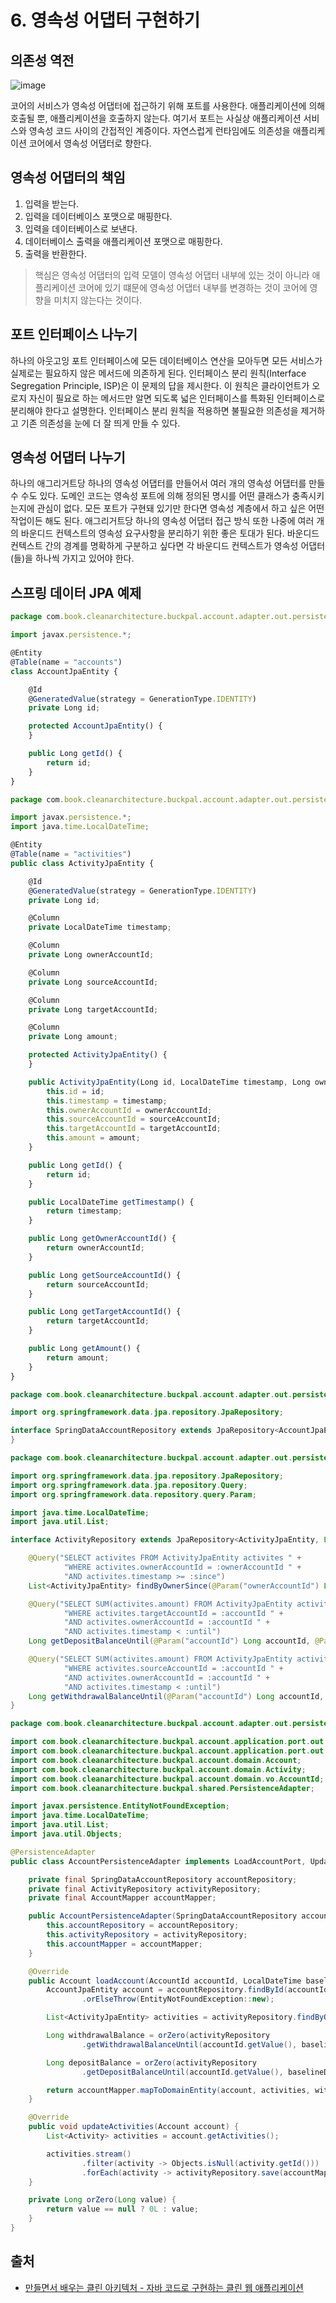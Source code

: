 # 6. 영속성 어댑터 구현하기

## 의존성 역전

![image](https://user-images.githubusercontent.com/53366407/151949736-0978485f-dc32-4e1b-8730-2b6f4d07b9a1.png)

코어의 서비스가 영속성 어댑터에 접근하기 위해 포트를 사용한다. 애플리케이션에 의해 호출될 뿐, 애플리케이션을 호출하지 않는다. 여기서 포트는 사실상 애플리케이션 서비스와 영속성 코드 사이의 간접적인 계증이다. 자연스럽게 런타임에도 의존성을 애플리케이션 코어에서 영속성 어댑터로 향한다.

## 영속성 어댑터의 책임

1. 입력을 받는다.
2. 입력을 데이터베이스 포맷으로 매핑한다.
3. 입력을 데이터베이스로 보낸다.
4. 데이터베이스 출력을 애플리케이션 포맷으로 매핑한다.
5. 출력을 반환한다.

> 핵심은 영속성 어댑터의 입력 모델이 영속성 어댑터 내부에 있는 것이 아니라 애플리케이션 코어에 있기 떄문에 영속성 어댑터 내부를 변경하는 것이 코어에 영향을 미치지 않는다는 것이다.
> 

## 포트 인터페이스 나누기

하나의 아웃고잉 포트 인터페이스에 모든 데이터베이스 연산을 모아두면 모든 서비스가 실제로는 필요하지 않은 메서드에 의존하게 된다. 인터페이스 분리 원칙(Interface Segregation Principle, ISP)은 이 문제의 답을 제시한다. 이 원칙은 클라이언트가 오로지 자신이 필요로 하는 메서드만 알면 되도록 넓은 인터페이스를 특화된 인터페이스로 분리해야 한다고 설명한다. 인터페이스 분리 원칙을 적용하면 불필요한 의존성을 제거하고 기존 의존성을 눈에 더 잘 띄게 만들 수 있다.

## 영속성 어댑터 나누기

하나의 애그리거트당 하나의 영속성 어댑터를 만들어서 여러 개의 영속성 어댑터를 만들수 수도 있다. 도메인 코드는 영속성 포트에 의해 정의된 명시를 어떤 클래스가 충족시키는지에 관심이 없다. 모든 포트가 구현돼 있기만 한다면 영속성 계층에서 하고 싶은 어떤 작업이든 해도 된다. 애그리거트당 하나의 영속성 어댑터 접근 방식 또한 나중에 여러 개의 바운디드 컨텍스트의 영속성 요구사항을 분리하기 위한 좋은 토대가 된다. 바운디드 컨텍스트 간의 경계를 명확하게 구분하고 싶다면 각 바운디드 컨텍스트가 영속성 어댑터(들)을 하나씩 가지고 있어야 한다.

## 스프링 데이터 JPA 예제

```jsx
package com.book.cleanarchitecture.buckpal.account.adapter.out.persistence;

import javax.persistence.*;

@Entity
@Table(name = "accounts")
class AccountJpaEntity {

    @Id
    @GeneratedValue(strategy = GenerationType.IDENTITY)
    private Long id;

    protected AccountJpaEntity() {
    }

    public Long getId() {
        return id;
    }
}
```

```jsx
package com.book.cleanarchitecture.buckpal.account.adapter.out.persistence;

import javax.persistence.*;
import java.time.LocalDateTime;

@Entity
@Table(name = "activities")
public class ActivityJpaEntity {

    @Id
    @GeneratedValue(strategy = GenerationType.IDENTITY)
    private Long id;

    @Column
    private LocalDateTime timestamp;

    @Column
    private Long ownerAccountId;

    @Column
    private Long sourceAccountId;

    @Column
    private Long targetAccountId;

    @Column
    private Long amount;

    protected ActivityJpaEntity() {
    }

    public ActivityJpaEntity(Long id, LocalDateTime timestamp, Long ownerAccountId, Long sourceAccountId, Long targetAccountId, Long amount) {
        this.id = id;
        this.timestamp = timestamp;
        this.ownerAccountId = ownerAccountId;
        this.sourceAccountId = sourceAccountId;
        this.targetAccountId = targetAccountId;
        this.amount = amount;
    }

    public Long getId() {
        return id;
    }

    public LocalDateTime getTimestamp() {
        return timestamp;
    }

    public Long getOwnerAccountId() {
        return ownerAccountId;
    }

    public Long getSourceAccountId() {
        return sourceAccountId;
    }

    public Long getTargetAccountId() {
        return targetAccountId;
    }

    public Long getAmount() {
        return amount;
    }
}
```

```java
package com.book.cleanarchitecture.buckpal.account.adapter.out.persistence;

import org.springframework.data.jpa.repository.JpaRepository;

interface SpringDataAccountRepository extends JpaRepository<AccountJpaEntity, Long> {
}
```

```java
package com.book.cleanarchitecture.buckpal.account.adapter.out.persistence;

import org.springframework.data.jpa.repository.JpaRepository;
import org.springframework.data.jpa.repository.Query;
import org.springframework.data.repository.query.Param;

import java.time.LocalDateTime;
import java.util.List;

interface ActivityRepository extends JpaRepository<ActivityJpaEntity, Long> {

    @Query("SELECT activites FROM ActivityJpaEntity activites " +
            "WHERE activites.ownerAccountId = :ownerAccountId " +
            "AND activites.timestamp >= :since")
    List<ActivityJpaEntity> findByOwnerSince(@Param("ownerAccountId") Long ownerAccountId, @Param("since") LocalDateTime since);

    @Query("SELECT SUM(activites.amount) FROM ActivityJpaEntity activites " +
            "WHERE activites.targetAccountId = :accountId " +
            "AND activites.ownerAccountId = :accountId " +
            "AND activites.timestamp < :until")
    Long getDepositBalanceUntil(@Param("accountId") Long accountId, @Param("until") LocalDateTime until);

    @Query("SELECT SUM(activites.amount) FROM ActivityJpaEntity activites " +
            "WHERE activites.sourceAccountId = :accountId " +
            "AND activites.ownerAccountId = :accountId " +
            "AND activites.timestamp < :until")
    Long getWithdrawalBalanceUntil(@Param("accountId") Long accountId, @Param("until") LocalDateTime until);
}
```

```java
package com.book.cleanarchitecture.buckpal.account.adapter.out.persistence;

import com.book.cleanarchitecture.buckpal.account.application.port.out.LoadAccountPort;
import com.book.cleanarchitecture.buckpal.account.application.port.out.UpdateAccountStatePort;
import com.book.cleanarchitecture.buckpal.account.domain.Account;
import com.book.cleanarchitecture.buckpal.account.domain.Activity;
import com.book.cleanarchitecture.buckpal.account.domain.vo.AccountId;
import com.book.cleanarchitecture.buckpal.shared.PersistenceAdapter;

import javax.persistence.EntityNotFoundException;
import java.time.LocalDateTime;
import java.util.List;
import java.util.Objects;

@PersistenceAdapter
public class AccountPersistenceAdapter implements LoadAccountPort, UpdateAccountStatePort {

    private final SpringDataAccountRepository accountRepository;
    private final ActivityRepository activityRepository;
    private final AccountMapper accountMapper;

    public AccountPersistenceAdapter(SpringDataAccountRepository accountRepository, ActivityRepository activityRepository, AccountMapper accountMapper) {
        this.accountRepository = accountRepository;
        this.activityRepository = activityRepository;
        this.accountMapper = accountMapper;
    }

    @Override
    public Account loadAccount(AccountId accountId, LocalDateTime baselineDate) {
        AccountJpaEntity account = accountRepository.findById(accountId.getValue())
                .orElseThrow(EntityNotFoundException::new);

        List<ActivityJpaEntity> activities = activityRepository.findByOwnerSince(accountId.getValue(), baselineDate);

        Long withdrawalBalance = orZero(activityRepository
                .getWithdrawalBalanceUntil(accountId.getValue(), baselineDate));

        Long depositBalance = orZero(activityRepository
                .getDepositBalanceUntil(accountId.getValue(), baselineDate));

        return accountMapper.mapToDomainEntity(account, activities, withdrawalBalance, depositBalance);
    }

    @Override
    public void updateActivities(Account account) {
        List<Activity> activities = account.getActivities();

        activities.stream()
                .filter(activity -> Objects.isNull(activity.getId()))
                .forEach(activity -> activityRepository.save(accountMapper.mapToJpaEntity(activity)));
    }

    private Long orZero(Long value) {
        return value == null ? 0L : value;
    }
}
```

## 출처

- [만들면서 배우는 클린 아키텍처 - 자바 코드로 구현하는 클린 웹 애플리케이션](https://www.aladin.co.kr/shop/wproduct.aspx?ItemId=283437942)
